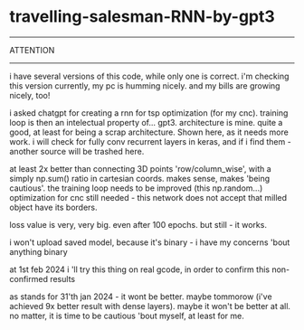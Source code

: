 # travelling-salesman-RNN-by-gpt3

***
ATTENTION
***
i have several versions of this code, while only one is correct. i'm checking this version currently, my pc is humming nicely. and my bills are growing nicely, too!

i asked chatgpt for creating a rnn for tsp optimization (for my cnc). 
training loop is then an intelectual property of... gpt3. 
architecture is mine. quite a good, at least for being a scrap architecture. Shown here, as it needs more work. i will check for fully conv recurrent layers in keras, and if i find them - another source will be trashed here.

at least 2x better than connecting 3D points 'row/column_wise', with a simply np.sum() ratio in cartesian coords. makes sense, makes 'being cautious'. the training loop needs to be improved (this np.random...)
optimization for cnc still needed - this network does not accept that milled object have its borders.

loss value is very, very big. even after 100 epochs. but still - it works.

i won't upload saved model, because it's binary - i have my concerns 'bout anything binary

at 1st feb 2024 i 'll try this thing on real gcode, in order to confirm this non-confirmed results


as stands for 31'th jan 2024 - it wont be better. maybe tommorow (i've achieved 9x better result with dense layers). maybe it won't be better at all. no matter, it is time to be cautious 'bout myself, at least for me.
